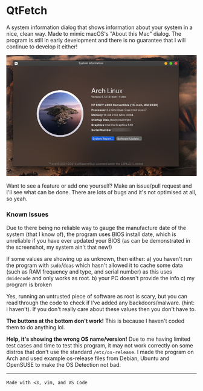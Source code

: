 # QtFetch

A system information dialog that shows information about your system in a nice, clean way. Made to mimic macOS's "About this Mac" dialog. The program is still in early development and there is no guarantee that I will continue to develop it either!

![Screenshot](images/preview.png)

Want to see a feature or add one yourself? Make an issue/pull request and I'll see what can be done. There are lots of bugs and it's not optimised at all, so yeah.

### Known Issues

Due to there being no reliable way to gauge the manufacture date of the system (that I know of), the program uses BIOS install date, which is unreliable if you have ever updated your BIOS (as can be demonstrated in the screenshot, my system ain't that new!)

If some values are showing up as unknown, then either:
  a) you haven't run the program with `sudo`/`doas` which hasn't allowed it to cache some data (such as RAM frequency and type, and serial number) as this uses `dmidecode` and only works as root.
  b) your PC doesn't provide the info
  c) my program is broken

Yes, running an untrusted piece of software as root is scary, but you can read through the code to check if I've added any backdoors/malware. (hint: i haven't). If you don't really care about these values then you don't have to.

**The buttons at the bottom don't work!** This is because I haven't coded them to do anything lol.

**Help, it's showing the wrong OS name/version!** Due to me having limited test cases and time to test this program, it may not work correctly on some distros that don't use the standard `/etc/os-release`. I made the program on Arch and used example os-release files from Debian, Ubuntu and OpenSUSE to make the OS Detection not bad.

***
```Made with <3, vim, and VS Code```
